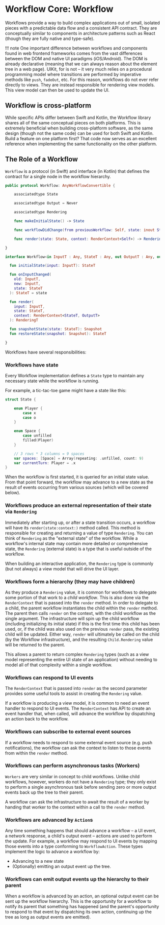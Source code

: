 # Workflow Core: Workflow

Workflows provide a way to build complex applications out of small, isolated pieces with a
predictable data flow and a consistent API contract. They are conceptually similar to components in
architecture patterns such as React (though they are fully native and type-safe).

!!! note
    One important difference between workflows and components found in web frontend frameworks comes
    from the vast differences between the DOM and native UI paradigms (iOS/Android). The DOM is
    already declarative (meaning that we can always reason about the element tree in a web page).
    UIKit, for is not – it very much relies on a procedural programming model where transitions are
    performed by imperative methods like `push`, `fadeOut`, etc. For this reason, workflows do not
    ever refer directly to views. They are instead responsible for rendering view models. This view
    model can then be used to update the UI.

## Workflow is cross-platform

While specific APIs differ between Swift and Kotlin, the Workflow library shares all of the same
conceptual pieces on both platforms. This is extremely beneficial when building cross-platform
software, as the same design (though not the same code) can be used for both Swift and Kotlin. Build
a feature on one platform first? That code now serves as an excellent reference when implementing
the same functionality on the other platform.

## The Role of a Workflow

`Workflow` is a protocol (in Swift) and interface (in Kotlin) that defines the contract for a single
node in the workflow hierarchy.

```swift tab="Swift"
public protocol Workflow: AnyWorkflowConvertible {

    associatedtype State

    associatedtype Output = Never

    associatedtype Rendering

    func makeInitialState() -> State

    func workflowDidChange(from previousWorkflow: Self, state: inout State)

    func render(state: State, context: RenderContext<Self>) -> Rendering

}

```

```kotlin tab="Kotlin"
interface Workflow<in InputT : Any, StateT : Any, out OutputT : Any, out RenderingT : Any> {

  fun initialState(input: InputT): StateT

  fun onInputChanged(
    old: InputT,
    new: InputT,
    state: StateT
  ): StateT = state

  fun render(
    input: InputT,
    state: StateT,
    context: RenderContext<StateT, OutputT>
  ): RenderingT

  fun snapshotState(state: StateT): Snapshot
  fun restoreState(snapshot: Snapshot): StateT

}

```

Workflows have several responsibilities:

### Workflows have state

Every Workflow implementation defines a `State` type to maintain any necessary state while the
workflow is running.

For example, a tic-tac-toe game might have a state like this:

```swift
struct State {

    enum Player {
        case x
        case o
    }

    enum Space {
        case unfilled
        filled(Player)
    }

    // 3 rows * 3 columns = 9 spaces
    var spaces: [Space] = Array(repeating: .unfilled, count: 9)
    var currentTurn: Player = .x
}
```

When the workflow is first started, it is queried for an initial state value. From that point
forward, the workflow may advance to a new state as the result of events occurring from various
sources (which will be covered below).

### Workflows produce an external representation of their state via `Rendering`

Immediately after starting up, or after a state transition occurs, a workflow will have its
`render(state:context:)` method called. This method is responsible for creating and returning a
value of type `Rendering`. You can think of `Rendering` as the "external state" of the workflow.
While a workflow's internal state may contain more detailed or comprehensive state, the `Rendering`
(external state) is a type that is useful outside of the workflow.

When building an interactive application, the `Rendering` type is commonly (but not always) a view
model that will drive the UI layer.

### Workflows form a hierarchy (they may have children)

As they produce a `Rendering` value, it is common for workflows to delegate some portion of that
work to a _child workflow_. This is also done via the `RenderContext` that is passed into the
`render` method. In order to delegate to a child, the parent workflow instantiates the child within
the `render` method. The parent then calls `render` on the context, with the child workflow as the
single argument. The infrastructure will spin up the child workflow (including initializing its
initial state) if this is the first time this child has been used, or, if the child was also used on
the previous `render` pass, the existing child will be updated. Either way, `render` will ultimately
be called on the child (by the Workflow infrastructure), and the resulting `Child.Rendering` value
will be returned to the parent.

This allows a parent to return complex `Rendering` types (such as a view model representing the
entire UI state of an application) without needing to model all of that complexity within a single
workflow.

### Workflows can respond to UI events

The `RenderContext` that is passed into `render` as the second parameter provides some useful tools
to assist in creating the `Rendering` value.

If a workflow is producing a view model, it is common to need an event handler to respond to UI
events. The `RenderContext` has API to create an event handler that, when called, will advance the
workflow by dispatching an action back to the workflow.

### Workflows can subscribe to external event sources

If a workflow needs to respond to some external event source (e.g. push notifications), the workflow
can ask the context to listen to those events from within the `render` method.

### Workflows can perform asynchronous tasks (Workers)

`Workers` are very similar in concept to child workflows. Unlike child workflows, however, workers
do not have a `Rendering` type; they only exist to perform a single asynchronous task before sending
zero or more output events back up the tree to their parent.

A workflow can ask the infrastructure to await the result of a worker by handing that worker to the
context within a call to the `render` method.

### Workflows are advanced by `Action`s

Any time something happens that should advance a workflow – a UI event, a network response, a
child's output event – actions are used to perform the update. For example, a workflow may respond
to UI events by mapping those events into a type conforming to `WorkflowAction`. These types
implement the logic to advance a workflow by:

- Advancing to a new state
- (Optionally) emitting an output event up the tree.

### Workflows can emit output events up the hierarchy to their parent

When a workflow is advanced by an action, an optional output event can be sent up the workflow
hierarchy. This is the opportunity for a workflow to notify its parent that something has happened
(and the parent's opportunity to respond to that event by dispatching its own action, continuing up
the tree as long as output events are emitted).

